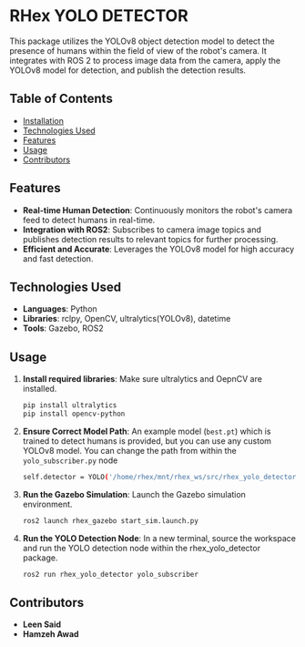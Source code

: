# RHex YOLO DETECTOR
This package utilizes the YOLOv8 object detection model to detect the presence of humans within the field of view of the robot's camera. It integrates with ROS 2 to process image data from the camera, apply the YOLOv8 model for detection, and publish the detection results.


## Table of Contents

- [Installation](#installation)
- [Technologies Used](#technologies-used)
- [Features](#features)
- [Usage](#usage)
- [Contributors](#contributors)

## Features
- **Real-time Human Detection**: Continuously monitors the robot's camera feed to detect humans in real-time.
- **Integration with ROS2**: Subscribes to camera image topics and publishes detection results to relevant topics for further processing.
- **Efficient and Accurate**: Leverages the YOLOv8 model for high accuracy and fast detection.

## Technologies Used
- **Languages**: Python
- **Libraries**: rclpy, OpenCV, ultralytics(YOLOv8), datetime
- **Tools**: Gazebo, ROS2

## Usage
1. **Install required libraries**: Make sure ultralytics and OepnCV are installed.
    ```bash
    pip install ultralytics
    pip install opencv-python
1. **Ensure Correct Model Path**: An example model (`best.pt`) which is trained to detect humans is provided, but you can use any custom YOLOv8 model. You can change the path from within the `yolo_subscriber.py` node
    ```bash
    self.detector = YOLO('/home/rhex/mnt/rhex_ws/src/rhex_yolo_detector/rhex_yolo_detector/best.pt')
4. **Run the Gazebo Simulation**: Launch the Gazebo simulation environment.
    ```bash
    ros2 launch rhex_gazebo start_sim.launch.py
5. **Run the YOLO Detection Node**: In a new terminal, source the workspace and run the YOLO detection node within the rhex_yolo_detector package.
    ```bash
    ros2 run rhex_yolo_detector yolo_subscriber
## Contributors
- **Leen Said**
- **Hamzeh Awad**


